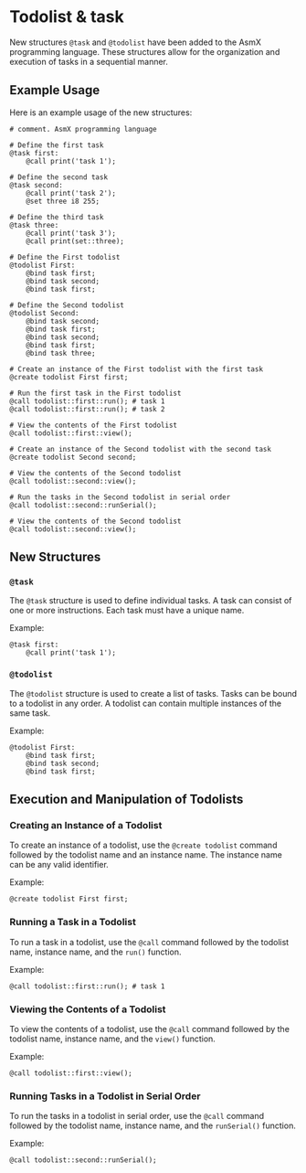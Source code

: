 # Todolist & task

New structures `@task` and `@todolist` have been added to the AsmX programming language. These structures allow for the organization and execution of tasks in a sequential manner.

## Example Usage

Here is an example usage of the new structures:

```asmx
# comment. AsmX programming language

# Define the first task
@task first:
    @call print('task 1');

# Define the second task
@task second:
    @call print('task 2');
    @set three i8 255;

# Define the third task
@task three:
    @call print('task 3');
    @call print(set::three);

# Define the First todolist
@todolist First:
    @bind task first;
    @bind task second;
    @bind task first;

# Define the Second todolist
@todolist Second:
    @bind task second;
    @bind task first;
    @bind task second;
    @bind task first;
    @bind task three;

# Create an instance of the First todolist with the first task
@create todolist First first;

# Run the first task in the First todolist
@call todolist::first::run(); # task 1
@call todolist::first::run(); # task 2

# View the contents of the First todolist
@call todolist::first::view();

# Create an instance of the Second todolist with the second task
@create todolist Second second;

# View the contents of the Second todolist
@call todolist::second::view();

# Run the tasks in the Second todolist in serial order
@call todolist::second::runSerial();

# View the contents of the Second todolist
@call todolist::second::view();
```

## New Structures

### `@task`

The `@task` structure is used to define individual tasks. A task can consist of one or more instructions. Each task must have a unique name.

Example:

```asmx
@task first:
    @call print('task 1');
```

### `@todolist`

The `@todolist` structure is used to create a list of tasks. Tasks can be bound to a todolist in any order. A todolist can contain multiple instances of the same task.

Example:

```asmx
@todolist First:
    @bind task first;
    @bind task second;
    @bind task first;
```

## Execution and Manipulation of Todolists

### Creating an Instance of a Todolist

To create an instance of a todolist, use the `@create todolist` command followed by the todolist name and an instance name. The instance name can be any valid identifier.

Example:

```asmx
@create todolist First first;
```

### Running a Task in a Todolist

To run a task in a todolist, use the `@call` command followed by the todolist name, instance name, and the `run()` function.

Example:

```asmx
@call todolist::first::run(); # task 1
```

### Viewing the Contents of a Todolist

To view the contents of a todolist, use the `@call` command followed by the todolist name, instance name, and the `view()` function.

Example:

```asmx
@call todolist::first::view();
```

### Running Tasks in a Todolist in Serial Order

To run the tasks in a todolist in serial order, use the `@call` command followed by the todolist name, instance name, and the `runSerial()` function.

Example:

```asmx
@call todolist::second::runSerial();
```

